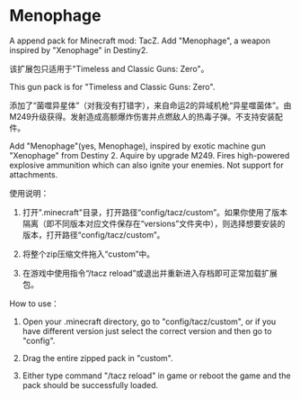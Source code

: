 # Menophage
A append pack for Minecraft mod: TacZ. Add "Menophage", a weapon inspired  by "Xenophage" in Destiny2.

该扩展包只适用于"Timeless and Classic Guns: Zero"。

This gun pack is for "Timeless and Classic Guns: Zero".

添加了“菌噬异星体”（对我没有打错字），来自命运2的异域机枪“异星噬菌体”。由M249升级获得。发射造成高额爆炸伤害并点燃敌人的热毒子弹。不支持安装配件。

Add "Menophage"(yes, Menophage), inspired by exotic machine gun "Xenophage" from Destiny 2. Aquire by upgrade M249. Fires high-powered explosive ammunition which can also ignite your enemies. Not support for attachments.

使用说明：
1. 打开".minecraft"目录，打开路径“config/tacz/custom”。如果你使用了版本隔离（即不同版本对应文件保存在“versions”文件夹中），则选择想要安装的版本，打开路径“config/tacz/custom”。

2. 将整个zip压缩文件拖入“custom”中。

3. 在游戏中使用指令“/tacz reload”或退出并重新进入存档即可正常加载扩展包。
 
How to use：
1. Open your .minecraft directory, go to "config/tacz/custom", or if you have different version just select the correct version and then go to "config".

2. Drag the entire zipped pack in "custom".

3. Either type command "/tacz reload" in game or reboot the game and the pack should be successfully loaded.
